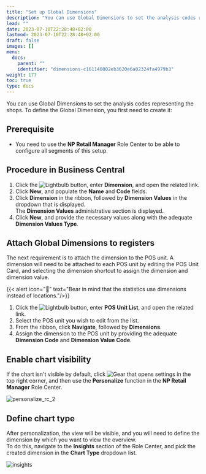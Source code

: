 ```yaml
---
title: "Set up Global Dimensions"
description: "You can use Global Dimensions to set the analysis codes representing the shops."
lead: ""
date: 2023-07-10T22:28:48+02:00
lastmod: 2023-07-10T22:28:48+02:00
draft: false
images: []
menu:
  docs:
    parent: ""
    identifier: "dimensions-c161140802eb3620e6a02324fa4979b3"
weight: 177
toc: true
type: docs
---
```


You can use Global Dimensions to set the analysis codes representing the shops. To define the Global Dimension, you first need to create it:

## Prerequisite

- You need to use the **NP Retail Manager** Role Center to be able to configure all segments of this setup. 

## Procedure in Business Central

1. Click the ![Lightbulb](Lightbulb_icon.PNG) button, enter **Dimension**, and open the related link.       
2. Click **New**, and populate the **Name** and **Code** fields. 
3. Click **Dimension** in the ribbon, followed by **Dimension Values** in the dropdown that is displayed.    
   The **Dimension Values** administrative section is displayed. 
4. Click **New**, and provide the necessary values along with the adequate **Dimension Values Type**.

## Attach Global Dimensions to registers

The next requirement is to attach the dimension to the POS unit. A dimension will need to be attached to each POS unit by editing the POS Unit Card, and selecting the dimension shortcut to assign the dimension and dimension value.

{{< alert icon="📝" text="Bear in mind that the statistics use dimensions instead of locations."/>}}

1. Click the ![Lightbulb](Lightbulb_icon.PNG) button, enter **POS Unit List**, and open the related link.       
2. Select the POS unit you wish to edit from the list.
3. From the ribbon, click **Navigate**, followed by **Dimensions**.  
4. Assign the dimension to the POS unit by providing the adequate **Dimension Code** and **Dimension Value Code**.

## Enable chart visibility

If the chart isn't visible by default, click ![Gear that opens settings](gear_icon.PNG) in the top right corner, and then use the **Personalize** function in the **NP Retail Manager** Role Center. 

![personalize_rc_2](personalize_rc.png)

## Define chart type

After personalization, the view will be visible, and you will need to define the dimension by which you want to view the overview.    
To do this, navigate to the **Insights** section of the Role Center, and pick the created dimension in the **Chart Type** dropdown list.

![insights](insights1.png)
